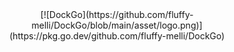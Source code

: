 <div align="center">
  [![DockGo](https://github.com/fluffy-melli/DockGo/blob/main/asset/logo.png)](https://pkg.go.dev/github.com/fluffy-melli/DockGo)
</div>